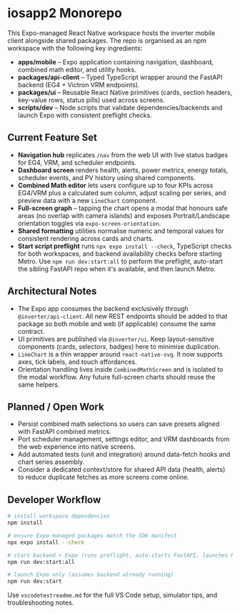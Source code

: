 # iosapp2 Monorepo

This Expo-managed React Native workspace hosts the inverter mobile client alongside shared packages. The repo is organised as an npm workspace with the following key ingredients:

- **apps/mobile** – Expo application containing navigation, dashboard, combined math editor, and utility hooks.
- **packages/api-client** – Typed TypeScript wrapper around the FastAPI backend (EG4 + Victron VRM endpoints).
- **packages/ui** – Reusable React Native primitives (cards, section headers, key-value rows, status pills) used across screens.
- **scripts/dev** – Node scripts that validate dependencies/backends and launch Expo with consistent preflight checks.

## Current Feature Set

- **Navigation hub** replicates `/nav` from the web UI with live status badges for EG4, VRM, and scheduler endpoints.
- **Dashboard screen** renders health, alerts, power metrics, energy totals, scheduler events, and PV history using shared components.
- **Combined Math editor** lets users configure up to four KPIs across EG4/VRM plus a calculated sum column, adjust scaling per series, and preview data with a new `LineChart` component.
- **Full-screen graph** – tapping the chart opens a modal that honours safe areas (no overlap with camera islands) and exposes Portrait/Landscape orientation toggles via `expo-screen-orientation`.
- **Shared formatting** utilities normalise numeric and temporal values for consistent rendering across cards and charts.
- **Start script preflight** runs `npx expo install --check`, TypeScript checks for both workspaces, and backend availability checks before starting Metro. Use `npm run dev:start:all` to perform the preflight, auto-start the sibling FastAPI repo when it's available, and then launch Metro.

## Architectural Notes

- The Expo app consumes the backend exclusively through `@inverter/api-client`. All new REST endpoints should be added to that package so both mobile and web (if applicable) consume the same contract.
- UI primitives are published via `@inverter/ui`. Keep layout-sensitive components (cards, selectors, badges) here to minimise duplication.
- `LineChart` is a thin wrapper around `react-native-svg`. It now supports axes, tick labels, and touch affordances.
- Orientation handling lives inside `CombinedMathScreen` and is isolated to the modal workflow. Any future full-screen charts should reuse the same helpers.

## Planned / Open Work

- Persist combined math selections so users can save presets aligned with FastAPI combined metrics.
- Port scheduler management, settings editor, and VRM dashboards from the web experience into native screens.
- Add automated tests (unit and integration) around data-fetch hooks and chart series assembly.
- Consider a dedicated context/store for shared API data (health, alerts) to reduce duplicate fetches as more screens come online.

## Developer Workflow

```bash
# install workspace dependencies
npm install

# ensure Expo-managed packages match the SDK manifest
npx expo install --check

# start backend + Expo (runs preflight, auto-starts FastAPI, launches Metro)
npm run dev:start:all

# launch Expo only (assumes backend already running)
npm run dev:start
```

Use `vscodetestreadme.md` for the full VS Code setup, simulator tips, and troubleshooting notes.
